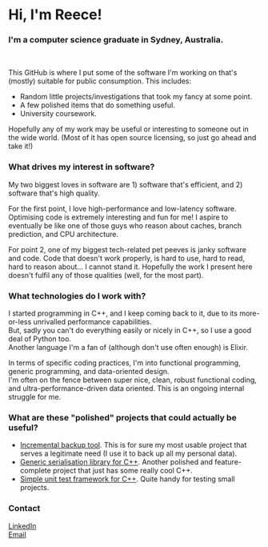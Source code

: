 # Hi, I'm Reece!

### I'm a computer science graduate in Sydney, Australia.

<br/>

This GitHub is where I put some of the software I'm working on that's (mostly) suitable for public consumption.
This includes:

- Random little projects/investigations that took my fancy at some point.
- A few polished items that do something useful.
- University coursework.

Hopefully any of my work may be useful or interesting to someone out in the wide world.
(Most of it has open source licensing, so just go ahead and take it!)  

### What drives my interest in software?

My two biggest loves in software are 1) software that's efficient, and 2) software that's high quality.

For the first point, I love high-performance and low-latency software.
Optimising code is extremely interesting and fun for me!
I aspire to eventually be like one of those guys who reason about caches, branch prediction, and CPU architecture.

For point 2, one of my biggest tech-related pet peeves is janky software and code.
Code that doesn't work properly, is hard to use, hard to read, hard to reason about... I cannot stand it.
Hopefully the work I present here doesn't fulfil any of those qualities (well, for the most part).

### What technologies do I work with?

I started programming in C++, and I keep coming back to it, due to its more-or-less unrivalled performance capabilities.  
But, sadly you can't do everything easily or nicely in C++, so I use a good deal of Python too.  
Another language I'm a fan of (although don't use often enough) is Elixir.

In terms of specific coding practices, I'm into functional programming, generic programming, and data-oriented design.  
I'm often on the fence between super nice, clean, robust functional coding, and ultra-performance-driven data oriented.
This is an ongoing internal struggle for me.

### What are these "polished" projects that could actually be useful?

- [Incremental backup tool](https://github.com/MC-DeltaT/IncrementalBackup2). This is for sure my most usable project that serves a legitimate need (I use it to back up all my personal data).
- [Generic serialisation library for C++](https://github.com/MC-DeltaT/SerialisePP). Another polished and feature-complete project that just has some really cool C++.
- [Simple unit test framework for C++](https://github.com/MC-DeltaT/SimpleTest). Quite handy for testing small projects.

### Contact

[LinkedIn](https://www.linkedin.com/in/reece-jones-1327261a3/)  
[Email](mailto:reece.jones131@gmail.com)
